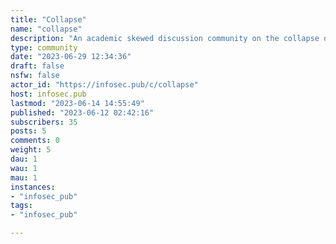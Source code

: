 ```yaml
---
title: "Collapse" 
name: "collapse"
description: "An academic skewed discussion community on the collapse of civilizations and societies.1) Treat each other with respect and kindness.2) No racism, sexism, homo/transphobia, ableism, or any kind of discrimination based on identity, religion, class or minority.3) No threats, harassment, bullying, stalking or other predatory behavior.4) Death and violence are serious topics; please treat them with respect and nuance.5) Don't promote topics that break instance terms of service."
type: community
date: "2023-06-29 12:34:36"
draft: false
nsfw: false
actor_id: "https://infosec.pub/c/collapse"
host: infosec.pub
lastmod: "2023-06-14 14:55:49"
published: "2023-06-12 02:42:16"
subscribers: 35
posts: 5
comments: 0
weight: 5
dau: 1
wau: 1
mau: 1
instances:
- "infosec_pub"
tags: 
- "infosec_pub"

---
```

